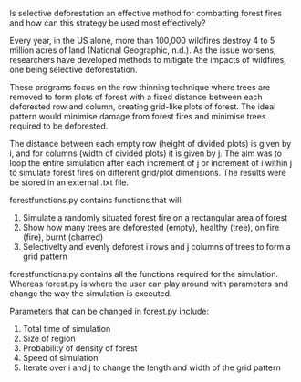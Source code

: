 Is selective deforestation an effective method for combatting forest fires and how can this strategy be used most effectively?

Every year, in the US alone, more than 100,000 wildfires destroy 4 to 5 million acres of land (National Geographic, n.d.). As the issue worsens, researchers have developed methods to mitigate the impacts of wildfires, one being selective deforestation.

These programs focus on the row thinning technique where trees are removed to form plots of forest with a fixed distance between each deforested row and column, creating grid-like plots of forest. The ideal pattern would minimise damage from forest fires and minimise trees required to be deforested. 

The distance between each empty row (height of divided plots) is given by i, and for columns (width of divided plots) it is given by j. The aim was to loop the entire simulation after each increment of j or increment of i within j to simulate forest fires on different grid/plot dimensions. The results were be stored in an external .txt file. 

forestfunctions.py contains functions that will:
  1. Simulate a randomly situated forest fire on a rectangular area of forest
  2. Show how many trees are deforested (empty), healthy (tree), on fire (fire), burnt (charred)
  3. Selectivelty and evenly deforest i rows and j columns of trees to form a grid pattern

forestfunctions.py contains all the functions required for the simulation. Whereas forest.py is where the user can play around with parameters and change the way the simulation is executed.

Parameters that can be changed in forest.py include:
  1. Total time of simulation
  2. Size of region
  3. Probability of density of forest
  4. Speed of simulation
  5. Iterate over i and j to change the length and width of the grid pattern
  

